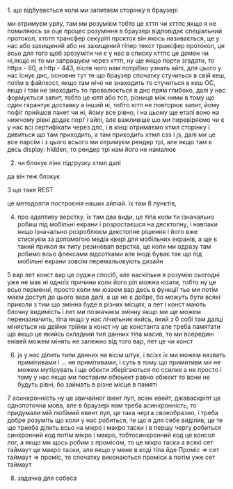 1\. що відбувається коли ми запитаєм сторінку в браузері

ми отримуєм урлу, там ми розумієм тобто це хттп чи хттпс,якщо я не помиляюсь за оце процес розуміння в браузері відповідає спеціальний протокол, хтотп трансфер секуріті прокток він якось називається, це у нас або захищений або нє захищений гіпер текст трансфер протокол, це всьо для того щоб зрозуміти чи є у нас в списку хттпс це домен чи ні,якщо ні то ми запрашуєм через хттп, ну ще якщо порти згадати, то https - 80, а http - 443, після чого нам потрібно узнать айпі, для цього у нас існує днс, основне тут те що браузер спочатку стучиться в свій кеш, потім в файлхост, якщо там нічо не знаходить то стучиться в кеш ОС, якщо і там не знаходить то провалюється в днс прям глибоко, далі у нас формується запит, тобто це ютп або тсп, різниця між ними в тому що один гарантує доставку а інший ні, тобто ютп не повторює запит, йому пофіг прийшов пакет чи ні, йому все рівно, і на цьому ще етапі воно на нижчому рівні додає порт і айпі, але важливіше шо ми перевіряємо чи є у нас всі сертифікати через длс, і в кінці отримаємо хтмл сторінку і дивиться що там приходить, а там приходить хтмл css i js, далі ми це все парсім і з цього всього ми отримуєм рендер трі, але якщо там є десь display: hidden, то рендер трі нам його не намалює

2. чи блокує лінк підгрузку хтмл далі

да він теж блокує

3 що таке REST

це методолгія построєнія наших айпіай. їх там 8 пунктів,

4. про адаптиву верстку, їх там два види, це тіпа коли ти ізначально робиш під мобільні екрани і розростаєшся на десктопну, і навпаки якщо ізначально розроблюєм декстопне рішення і його вже стискуєм за допомогою медіа квері для мобільних екранів, а ще є такий прикол як типу резиновап верстка, це коли ми одразу там робимо всьо флексами відсотками але іноді буває так що під мобільні екрани зовсім перемальовують дизайн

5 вар лет конст
вар це оуджи спосіб, але наскільки я розумію сьогодні уже не має ні одноїх причини коли його ріл можна юзати, тобто ну це всьо перменні, просто коли ми юзаєм вар десь в функції тьо ми потім маєм доступ до цього вара далі, а це не є добре, бо можуть бути всякі приколи з тим що змінна буде в різних місцях, а лет і конст мають блочну видимість
і лет ми позначаєм змінну якщо ми ще можем переназначить, тіпа якщо у нас лічильник якйсь, який з 0 собі там далці міняється на двійки трійки
а конст ну це константа
але треба памятати що якщо це якийсь складний тип данних тіпа масив, то ми всередині енівей можем мінять не залежно від того вар, лет це чи конст

6.  js у нас ділить типи данних на вісім штук, і всіхх їх ми можем назвать примітивами і ... не примітивами, і суть в тому що примитиви ми не можем мутірувать і ще обєкти зберігаються по ссилке а не просто і тому у нас якщо ми поставим обюьект равно обжект то вони не будуть рівні, бо займать в різне місце в памяті

7 асинхронність
ну це звичайног івент луп, асінк евейт, джаваскріпт це однопоточна мова, але в браузері нам треба асинхронність, то придумали мій любімий евент луп, це така черга своеобразно, і треба добре розуміть що коли у нас робиться, те що я для себе виділив, це те що триеба ділить всьо на мікро і макро таски і в першу чергу робиться синхронний код потім мікро і макро, тобтосинхронний код це консол лог, а якщо ми щось робим з промісом, то це мікро таска а всякі сет таймаут це макро таски, але якщо у мене в коді тіпа йде Проміс => сет таймаут => проміс, то спочатку виконаються проміси а потім уже сет таймаут

8. задачка для собеса
